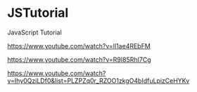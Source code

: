 # JSTutorial

JavaScript Tutorial

https://www.youtube.com/watch?v=lI1ae4REbFM

https://www.youtube.com/watch?v=R9I85RhI7Cg

https://www.youtube.com/watch?v=Ihy0QziLDf0&list=PLZPZq0r_RZOO1zkgO4bIdfuLpizCeHYKv
